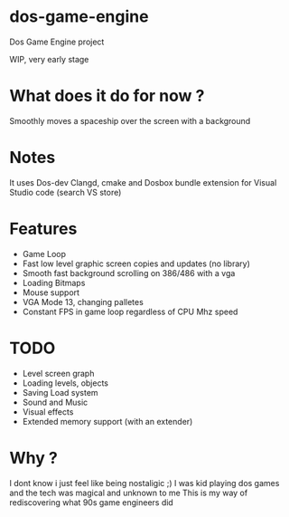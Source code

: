 # dos-game-engine
Dos Game Engine project 

WIP, very early stage

# What does it do for now ?

Smoothly moves a spaceship over the screen with a background

# Notes
It uses Dos-dev
Clangd, cmake and Dosbox bundle extension for Visual Studio code  (search VS store)

# Features
- Game Loop
- Fast low level graphic screen copies and updates (no library)
- Smooth fast background scrolling on 386/486 with a vga
- Loading Bitmaps
- Mouse support
- VGA Mode 13, changing palletes
- Constant FPS in game loop regardless of CPU Mhz speed

# TODO

- Level screen graph
- Loading levels, objects
- Saving Load system
- Sound and Music
- Visual effects
- Extended memory support (with an extender)

# Why ?

I dont know i just feel like being nostaligic ;)
I was  kid playing dos games and the tech was magical and unknown to me
This is my way of rediscovering what 90s game engineers did
